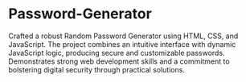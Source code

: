 # Password-Generator
Crafted a robust Random Password Generator using HTML, CSS, and JavaScript. The project combines an intuitive interface with dynamic JavaScript logic, producing secure and customizable passwords. Demonstrates strong web development skills and a commitment to bolstering digital security through practical solutions.
